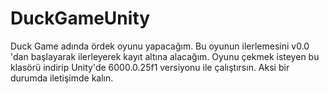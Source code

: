 # DuckGameUnity

Duck Game adında ördek oyunu yapacağım. Bu oyunun ilerlemesini v0.0 'dan başlayarak ilerleyerek kayıt altına alacağım. Oyunu çekmek isteyen bu klasörü indirip Unity'de 6000.0.25f1 versiyonu ile çalıştırsın. Aksi bir durumda iletişimde kalın.
